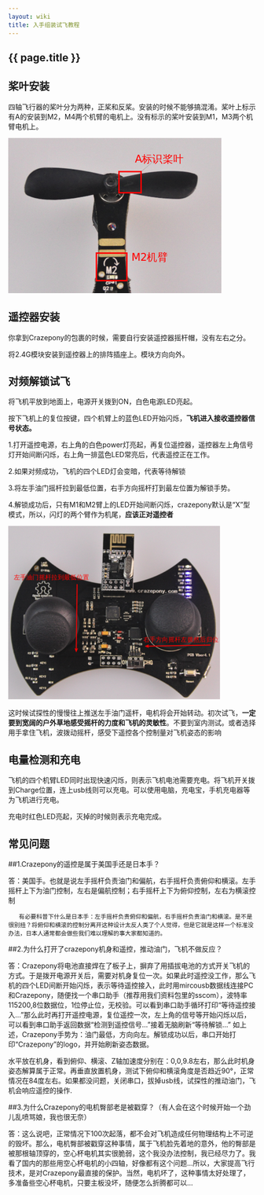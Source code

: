 ```yaml
---
layout: wiki
title: 入手组装试飞教程
---
```


## {{ page.title }}

## 桨叶安装
四轴飞行器的桨叶分为两种，正桨和反桨。安装的时候不能够搞混淆。桨叶上标示有A的安装到M2，M4两个机臂的电机上。没有标示的桨叶安装到M1，M3两个机臂电机上。

![](/assets/img/user-guide-1.png)

## 遥控器安装
你拿到Crazepony的包裹的时候，需要自行安装遥控器摇杆帽，没有左右之分。

将2.4G模块安装到遥控器上的排阵插座上。模块方向向外。

## 对频解锁试飞
将飞机平放到地面上，电源开关拨到ON，白色电源LED亮起。

按下飞机上的复位按键，四个机臂上的蓝色LED开始闪烁，**飞机进入接收遥控器信号状态。**

1.打开遥控电源，右上角的白色power灯亮起，再复位遥控器，遥控器左上角信号灯开始间断闪烁，右上角一排蓝色LED常亮后，代表遥控正在工作。

2.如果对频成功，飞机的四个LED灯会变暗，代表等待解锁

3.将左手油门摇杆拉到最低位置，右手方向摇杆打到最左位置为解锁手势。

4.解锁成功后，只有M1和M2臂上的LED开始间断闪烁，crazepony默认是“X”型模式，所以，闪灯的两个臂作为机尾，**应该正对遥控者**


![](/assets/img/user-guide-2.png)

这时候试探性的慢慢往上推送左手油门遥杆，电机将会开始转动。初次试飞，**一定要到宽阔的户外草地感受摇杆的力度和飞机的灵敏性**。不要到室内测试。或者选择用手拿住飞机，波拨动摇杆，感受下遥控各个控制量对飞机姿态的影响

## 电量检测和充电
飞机的四个机臂LED同时出现快速闪烁，则表示飞机电池需要充电。将飞机开关拨到Charge位置，连上usb线则可以充电。可以使用电脑，充电宝，手机充电器等为飞机进行充电。

充电时红色LED亮起，灭掉的时候则表示充电完成。

## 常见问题

##1.Crazepony的遥控是属于美国手还是日本手？
 
   答：美国手。也就是说左手摇杆负责油门和偏航，右手摇杆负责俯仰和横滚。左手摇杆上下为油门控制，左右是偏航控制；右手摇杆上下为俯仰控制，左右为横滚控制
   
       有必要科普下什么是日本手：左手摇杆负责俯仰和偏航，右手摇杆负责油门和横滚。是不是很别扭？将俯仰和横滚的控制分离开这种设计太反人类了个人觉得，但是它就是这样一个标准没办法，日本人通常都会做些我们难以理解的事大家都知道的。
       
##2.为什么打开了crazepony机身和遥控，推动油门，飞机不做反应？
   
   答：Crazepony将电池直接焊在了板子上，摒弃了用插拔电池的方式开关飞机的方式。于是拨开电源开关后，需要对机身复位一次。如果此时遥控没工作，那么飞机的四个LED间断开始闪烁，表示等待遥控接入，此时用mircousb数据线连接PC和Crazepony，随便找一个串口助手（推荐用我们资料包里的sscom），波特率115200,8位数据位，1位停止位，无校验。可以看到串口助手循环打印“等待遥控接入...”那么此时再打开遥控电源，复位遥控一次，左上角的信号等开始闪烁以后，可以看到串口助手返回数据“检测到遥控信号...”接着无脑刷新“等待解锁...” 如上述，Crazepony手势为：油门最低，方向向左。解锁成功以后，串口开始打印“Crazepony”的logo，并开始刷新姿态数据。
   
   水平放在机身，看到俯仰、横滚、Z轴加速度分别在：0,0,9.8左右，那么此时机身姿态解算属于正常。再垂直放置机身，测试下俯仰和横滚角度是否趋近90°，正常情况在84度左右。如果都没问题，关闭串口，拔掉usb线，试探性的推动油门，飞机会响应遥控的操作.

##3.为什么Crazepony的电机臀部老是被戳穿？（有人会在这个时候开始一个劲儿乱喷骂娘，我也很无奈）

  答：这么说吧，正常情况下100次起落，都不会对飞机造成任何物理结构上不可逆的毁坏。那么，电机臀部被戳穿这种事情，属于飞机脸先着地的意外，他的臀部是被那根轴顶穿的，空心杯电机其实很脆弱，这个我没办法控制，我已经尽力了。我看了国内的那些用空心杯电机的小四轴，好像都有这个问题...所以，大家提高飞行技术，是对Crazepony最直接的保护。当然，电机坏了，这种事情太好处理了，多准备些空心杯电机，只要主板没坏，随便怎么折腾都可以...
